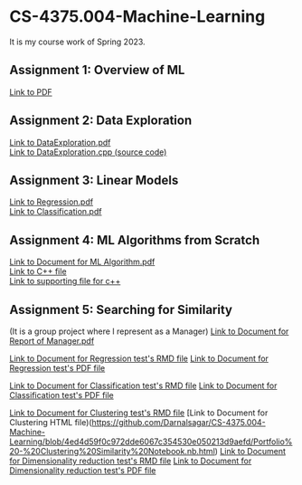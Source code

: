 # CS-4375.004-Machine-Learning
It is my course work of Spring 2023.

## Assignment 1: Overview of ML
[Link to PDF](https://github.com/Darnalsagar/CS-4375.004-Machine-Learning/blob/14f72ce8d26120543acde47ba7ec4a58d5510eae/Overview_of_ML.pdf)

## Assignment 2: Data Exploration
[Link to DataExploration.pdf](https://github.com/Darnalsagar/CS-4375.004-Machine-Learning/blob/a52c3473f6976c4b3521090ab063c0ca1548e8bf/DataExploration.pdf)<br>
[Link to DataExploration.cpp (source code)](https://github.com/Darnalsagar/CS-4375.004-Machine-Learning/blob/06572c56ecec32c6f7a50f68f7294b8da95cadb1/DataExploration.cpp)

## Assignment 3: Linear Models
[Link to Regression.pdf](https://github.com/Darnalsagar/CS-4375.004-Machine-Learning/blob/db8fcdbc73f8f01c8109dd7255d1ca7eb450f602/Regression.pdf)<br>
[Link to Classification.pdf](https://github.com/Darnalsagar/CS-4375.004-Machine-Learning/blob/db8fcdbc73f8f01c8109dd7255d1ca7eb450f602/Classification.pdf)

## Assignment 4: ML Algorithms from Scratch
[Link to Document for ML Algorithm.pdf](https://github.com/Darnalsagar/CS-4375.004-Machine-Learning/blob/a799495f9d0b3a43a797f76f64f1a484a08f90d3/updated_A4doc.pdf)<br>
[Link to C++ file](https://github.com/Darnalsagar/CS-4375.004-Machine-Learning/blob/a799495f9d0b3a43a797f76f64f1a484a08f90d3/A4.c)<br>
[Link to supporting file for c++](https://github.com/Darnalsagar/CS-4375.004-Machine-Learning/blob/8247407f19b8b06b4de60d73d0f7301bd8ff89fd/titanic_project.csv)<br>

## Assignment 5: Searching for Similarity
(It is a group project where I represent as a Manager)
[Link to Document for Report of Manager.pdf](https://github.com/Darnalsagar/CS-4375.004-Machine-Learning/blob/fa476f5587262cd85a2202e519ea497a627dd80d/Searching%20for%20Similarity-%20Manager%20.pdf)

[Link to Document for Regression test's RMD file](https://github.com/Darnalsagar/CS-4375.004-Machine-Learning/blob/4ed4d59f0c972dde6067c354530e050213d9aefd/Regression.rmd)
[Link to Document for Regression test's PDF file](https://github.com/Darnalsagar/CS-4375.004-Machine-Learning/blob/4ed4d59f0c972dde6067c354530e050213d9aefd/Regression.pdf)

[Link to Document for Classification test's RMD file](https://github.com/Darnalsagar/CS-4375.004-Machine-Learning/blob/4ed4d59f0c972dde6067c354530e050213d9aefd/Project_2_Classification.Rmd)
[Link to Document for Classification test's PDF file](https://github.com/Darnalsagar/CS-4375.004-Machine-Learning/blob/4ed4d59f0c972dde6067c354530e050213d9aefd/Project_2_Classification.pdf)

[Link to Document for Clustering test's RMD file](https://github.com/Darnalsagar/CS-4375.004-Machine-Learning/blob/4ed4d59f0c972dde6067c354530e050213d9aefd/Portfolio%20-%20Clustering%20Similarity%20Notebook.Rmd)
[Link to Document for Clustering HTML file)(https://github.com/Darnalsagar/CS-4375.004-Machine-Learning/blob/4ed4d59f0c972dde6067c354530e050213d9aefd/Portfolio%20-%20Clustering%20Similarity%20Notebook.nb.html)
[Link to Document for Dimensionality reduction test's RMD file](https://github.com/Darnalsagar/CS-4375.004-Machine-Learning/blob/4ed4d59f0c972dde6067c354530e050213d9aefd/sae.Rmd)
[Link to Document for Dimensionality reduction test's PDF file](https://github.com/Darnalsagar/CS-4375.004-Machine-Learning/blob/4ed4d59f0c972dde6067c354530e050213d9aefd/sae.pdf)
